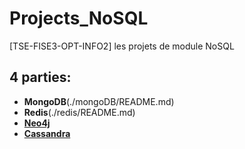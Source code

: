 # Projects_NoSQL
[TSE-FISE3-OPT-INFO2] les projets de module NoSQL

## 4 parties:
* **MongoDB**(./mongoDB/README.md)
* **Redis**(./redis/README.md)
* [**Neo4j**](./neo4j/README.md)
* [**Cassandra**](./cassandra/README.md)
